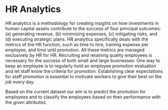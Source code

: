 # HR Analytics

HR analytics is a methodology for creating insights on how investments in human capital assets contribute to the success of four principal outcomes: (a) generating revenue, (b) minimizing expenses, (c) mitigating risks, and (d) executing strategic plans. HR analytics specifically deals with the metrics of the HR function, such as time to hire, training expense per employee, and time until promotion. All these metrics are managed exclusively by HR for HR. Recruiting and retaining quality employees is necessary for the success of both small and large businesses. One way to keep an employee is to regularly hold an employee promotion evaluation and let staff know the criteria for promotion. Establishing clear expectations for staff promotion is essential to motivate workers to give their best on the job every day.

Based on the current dataset our aim is to predict the promotion for employees and to classify the employees based on their performance with the given attributes.
